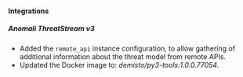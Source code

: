 
#### Integrations

##### Anomali ThreatStream v3

- Added the `remote_api` instance configuration, to allow gathering of additional information about the threat model from remote APIs.
- Updated the Docker image to: *demisto/py3-tools:1.0.0.77054*.

